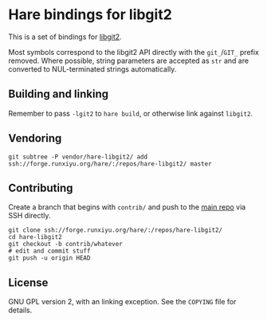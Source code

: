 # Hare bindings for libgit2

This is a set of bindings for [libgit2](https://libgit2.org/).

Most symbols correspond to the libgit2 API directly with the `git_`/`GIT_`
prefix removed. Where possible, string parameters are accepted as `str` and are
converted to NUL-terminated strings automatically.

## Building and linking

Remember to pass `-lgit2` to `hare build`, or otherwise link against `libgit2`.

## Vendoring 

```
git subtree -P vendor/hare-libgit2/ add ssh://forge.runxiyu.org/hare/:/repos/hare-libgit2/ master
```

## Contributing

Create a branch that begins with `contrib/` and push to the
[main repo](https://forge.runxiyu.org/hare/:/repos/hare-libgit2/)
via SSH directly.

```
git clone ssh://forge.runxiyu.org/hare/:/repos/hare-libgit2/
cd hare-libgit2
git checkout -b contrib/whatever
# edit and commit stuff
git push -u origin HEAD
```

## License

GNU GPL version 2, with an linking exception. See the `COPYING` file for details.
